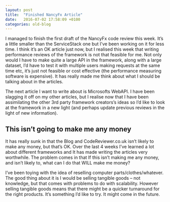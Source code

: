 ```yaml
---
layout: post
title:  "Finished NancyFx Article"
date:   2016-07-02 17:58:09 +0100
categories: old-blog
---
```

I managed to finish the first draft of the NancyFx code review this week.  It’s a little smaller than the ServiceStack one but I’ve been working on it for less time.  I think it’s an OK article just now, but I realised this week that writing performance reviews of the framework is not that feasible for me.  Not only would I have to make quite a large API in the framework, along with a large dataset, I’d have to test it with multiple users making requests at the same time etc, it’s just not feasible or cost effective (the performance measuring software is expensive).  It has really made me think about what I should be talking about in the articles.

The next article I want to write about is Microsofts WebAPI.  I have been slagging it off on my other articles, but I realise now that I have been assimilating the other 3rd party framework creators’s ideas so I’d like to look at the framework in a new light (and perhaps update previous reviews in the light of new information).

## This isn’t going to make me any money
It has really sunk in that the Blog and CodeReviewer.co.uk isn’t likely to make any money, but that’s OK.  Over the last 4 weeks I’ve learned a lot about different frameworks and It has made writing the articles very worthwhile.  The problem comes in that If this isn’t making me any money, and isn’t likely to, what can I do that WILL make me money?

I’ve been toying with the idea of reselling computer parts/clothes/whatever.  The good thing about it is I would be selling tangible goods – not knowledge, but that comes with problems to do with scalability.  However selling tangible goods means that there might be a quicker turnaround for the right products.  It’s something I’d like to try.  It might come in the future.

